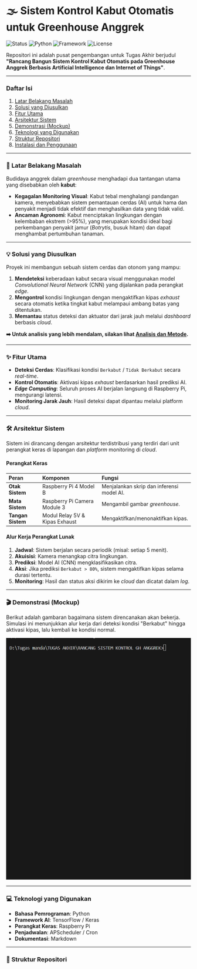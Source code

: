 # 🌫️ Sistem Kontrol Kabut Otomatis untuk Greenhouse Anggrek

![Status](https://img.shields.io/badge/Status-Tahap%20Perancangan-blue.svg)
![Python](https://img.shields.io/badge/Python-3.9%2B-blue.svg)
![Framework](https://img.shields.io/badge/Framework-TensorFlow-orange.svg)
![License](https://img.shields.io/badge/License-MIT-green.svg)

Repositori ini adalah pusat pengembangan untuk Tugas Akhir berjudul **"Rancang Bangun Sistem Kontrol Kabut Otomatis pada Greenhouse Anggrek Berbasis Artificial Intelligence dan Internet of Things"**.

---

### Daftar Isi

1.  [Latar Belakang Masalah](#-latar-belakang-masalah)
2.  [Solusi yang Diusulkan](#-solusi-yang-diusulkan)
3.  [Fitur Utama](#-fitur-utama)
4.  [Arsitektur Sistem](#️-arsitektur-sistem)
5.  [Demonstrasi (Mockup)](#-demonstrasi-mockup)
6.  [Teknologi yang Digunakan](#-teknologi-yang-digunakan)
7.  [Struktur Repositori](#-struktur-repositori)
8.  [Instalasi dan Penggunaan](#-instalasi-dan-penggunaan)

---

### 📜 Latar Belakang Masalah

Budidaya anggrek dalam _greenhouse_ menghadapi dua tantangan utama yang disebabkan oleh **kabut**:

- **Kegagalan Monitoring Visual**: Kabut tebal menghalangi pandangan kamera, menyebabkan sistem pemantauan cerdas (AI) untuk hama dan penyakit menjadi tidak efektif dan menghasilkan data yang tidak valid.
- **Ancaman Agronomi**: Kabut menciptakan lingkungan dengan kelembaban ekstrem (>95%), yang merupakan kondisi ideal bagi perkembangan penyakit jamur (_Botrytis_, busuk hitam) dan dapat menghambat pertumbuhan tanaman.

---

### 💡 Solusi yang Diusulkan

Proyek ini membangun sebuah sistem cerdas dan otonom yang mampu:

1.  **Mendeteksi** keberadaan kabut secara visual menggunakan model _Convolutional Neural Network_ (CNN) yang dijalankan pada perangkat _edge_.
2.  **Mengontrol** kondisi lingkungan dengan mengaktifkan kipas _exhaust_ secara otomatis ketika tingkat kabut melampaui ambang batas yang ditentukan.
3.  **Memantau** status deteksi dan aktuator dari jarak jauh melalui _dashboard_ berbasis _cloud_.

**➡️ Untuk analisis yang lebih mendalam, silakan lihat [Analisis dan Metode](docs/analisis_dan_metode.md).**

---

### ✨ Fitur Utama

- **Deteksi Cerdas**: Klasifikasi kondisi `Berkabut` / `Tidak Berkabut` secara _real-time_.
- **Kontrol Otomatis**: Aktivasi kipas _exhaust_ berdasarkan hasil prediksi AI.
- **_Edge Computing_**: Seluruh proses AI berjalan langsung di Raspberry Pi, mengurangi latensi.
- **Monitoring Jarak Jauh**: Hasil deteksi dapat dipantau melalui platform _cloud_.

---

### 🛠️ Arsitektur Sistem

Sistem ini dirancang dengan arsitektur terdistribusi yang terdiri dari unit perangkat keras di lapangan dan _platform_ monitoring di _cloud_.

#### **Perangkat Keras**

| Peran             | Komponen                       | Fungsi                                    |
| :---------------- | :----------------------------- | :---------------------------------------- |
| **Otak Sistem**   | Raspberry Pi 4 Model B         | Menjalankan skrip dan inferensi model AI. |
| **Mata Sistem**   | Raspberry Pi Camera Module 3   | Mengambil gambar _greenhouse_.            |
| **Tangan Sistem** | Modul Relay 5V & Kipas Exhaust | Mengaktifkan/menonaktifkan kipas.         |

#### **Alur Kerja Perangkat Lunak**

1.  **Jadwal**: Sistem berjalan secara periodik (misal: setiap 5 menit).
2.  **Akuisisi**: Kamera menangkap citra lingkungan.
3.  **Prediksi**: Model AI (CNN) mengklasifikasikan citra.
4.  **Aksi**: Jika prediksi `Berkabut > 80%`, sistem mengaktifkan kipas selama durasi tertentu.
5.  **Monitoring**: Hasil dan status aksi dikirim ke _cloud_ dan dicatat dalam _log_.

---

### 🎬 Demonstrasi (Mockup)

Berikut adalah gambaran bagaimana sistem direncanakan akan bekerja. Simulasi ini menunjukkan alur kerja dari deteksi kondisi "Berkabut" hingga aktivasi kipas, lalu kembali ke kondisi normal.

![Simulasi Deteksi Kabut](assets/simulasi_mockup.gif)

---

### 💻 Teknologi yang Digunakan

- **Bahasa Pemrograman**: Python
- **Framework AI**: TensorFlow / Keras
- **Perangkat Keras**: Raspberry Pi
- **Penjadwalan**: APScheduler / Cron
- **Dokumentasi**: Markdown

---

### 📂 Struktur Repositori
